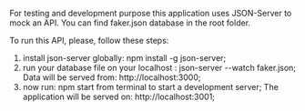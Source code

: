   For testing and development purpose  this application uses JSON-Server to mock an API.  You can find  faker.json database  in the root folder. 

To run this API, please, follow these steps:
 1. install json-server globally:  npm install -g json-server;
 2. run your database file on your localhost : json-server --watch faker.json; Data will be served from:  http://localhost:3000;
 3. now run: npm start from terminal to start a development server; The application will be served on:   http://localhost:3001;


